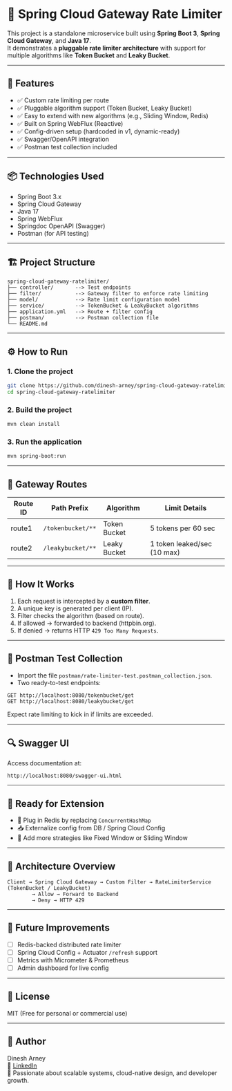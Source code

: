 
# 🚀 Spring Cloud Gateway Rate Limiter

This project is a standalone microservice built using **Spring Boot 3**, **Spring Cloud Gateway**, and **Java 17**.  
It demonstrates a **pluggable rate limiter architecture** with support for multiple algorithms like **Token Bucket** and **Leaky Bucket**.

---

## 🔧 Features

- ✅ Custom rate limiting per route
- ✅ Pluggable algorithm support (Token Bucket, Leaky Bucket)
- ✅ Easy to extend with new algorithms (e.g., Sliding Window, Redis)
- ✅ Built on Spring WebFlux (Reactive)
- ✅ Config-driven setup (hardcoded in v1, dynamic-ready)
- ✅ Swagger/OpenAPI integration
- ✅ Postman test collection included

---

## 📦 Technologies Used

- Spring Boot 3.x
- Spring Cloud Gateway
- Java 17
- Spring WebFlux
- Springdoc OpenAPI (Swagger)
- Postman (for API testing)

---

## 🏗️ Project Structure

```
spring-cloud-gateway-ratelimiter/
├── controller/       --> Test endpoints
├── filter/           --> Gateway filter to enforce rate limiting
├── model/            --> Rate limit configuration model
├── service/          --> TokenBucket & LeakyBucket algorithms
├── application.yml   --> Route + filter config
├── postman/          --> Postman collection file
└── README.md
```

---

## ⚙️ How to Run

### 1. Clone the project

```bash
git clone https://github.com/dinesh-arney/spring-cloud-gateway-ratelimiter.git
cd spring-cloud-gateway-ratelimiter
```

### 2. Build the project

```bash
mvn clean install
```

### 3. Run the application

```bash
mvn spring-boot:run
```

---

## 📌 Gateway Routes

| Route ID | Path Prefix         | Algorithm     | Limit Details           |
|----------|----------------------|---------------|--------------------------|
| route1   | `/tokenbucket/**`    | Token Bucket  | 5 tokens per 60 sec      |
| route2   | `/leakybucket/**`    | Leaky Bucket  | 1 token leaked/sec (10 max) |

---

## 🔑 How It Works

1. Each request is intercepted by a **custom filter**.
2. A unique key is generated per client (IP).
3. Filter checks the algorithm (based on route).
4. If allowed → forwarded to backend (httpbin.org).
5. If denied → returns HTTP `429 Too Many Requests`.

---

## 🧪 Postman Test Collection

- Import the file `postman/rate-limiter-test.postman_collection.json`.
- Two ready-to-test endpoints:

```
GET http://localhost:8080/tokenbucket/get
GET http://localhost:8080/leakybucket/get
```

Expect rate limiting to kick in if limits are exceeded.

---

## 🔍 Swagger UI

Access documentation at:

```
http://localhost:8080/swagger-ui.html
```

---

## 🔄 Ready for Extension

- 🔌 Plug in Redis by replacing `ConcurrentHashMap`
- 📥 Externalize config from DB / Spring Cloud Config
- 🧩 Add more strategies like Fixed Window or Sliding Window

---

## 🧭 Architecture Overview

```
Client → Spring Cloud Gateway → Custom Filter → RateLimiterService (TokenBucket / LeakyBucket)
        → Allow → Forward to Backend
        → Deny → HTTP 429
```

---

## 📂 Future Improvements

- [ ] Redis-backed distributed rate limiter
- [ ] Spring Cloud Config + Actuator `/refresh` support
- [ ] Metrics with Micrometer & Prometheus
- [ ] Admin dashboard for live config

---

## 📄 License

MIT (Free for personal or commercial use)

---

## 🙌 Author

Dinesh Arney  
🔗 [LinkedIn](https://linkedin.com/in/dinesharney)  
🧠 Passionate about scalable systems, cloud-native design, and developer growth.
